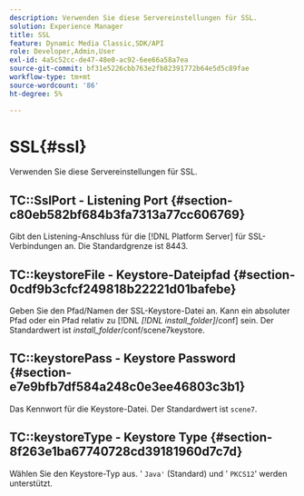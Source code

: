 ```yaml
---
description: Verwenden Sie diese Servereinstellungen für SSL.
solution: Experience Manager
title: SSL
feature: Dynamic Media Classic,SDK/API
role: Developer,Admin,User
exl-id: 4a5c52cc-de47-48e0-ac92-6ee66a58a7ea
source-git-commit: bf31e5226cbb763e2fb82391772b64e5d5c89fae
workflow-type: tm+mt
source-wordcount: '86'
ht-degree: 5%

---
```


# SSL{#ssl}

Verwenden Sie diese Servereinstellungen für SSL.

## TC::SslPort - Listening Port {#section-c80eb582bf684b3fa7313a77cc606769}

Gibt den Listening-Anschluss für die [!DNL Platform Server] für SSL-Verbindungen an. Die Standardgrenze ist 8443.

## TC::keystoreFile - Keystore-Dateipfad {#section-0cdf9b3cfcf249818b22221d01bafebe}

Geben Sie den Pfad/Namen der SSL-Keystore-Datei an. Kann ein absoluter Pfad oder ein Pfad relativ zu [!DNL *[!DNL install_folder]*/conf] sein. Der Standardwert ist *install_folder*/conf/scene7keystore.

## TC::keystorePass - Keystore Password {#section-e7e9bfb7df584a248c0e3ee46803c3b1}

Das Kennwort für die Keystore-Datei. Der Standardwert ist `scene7`.

## TC::keystoreType - Keystore Type {#section-8f263e1ba67740728cd39181960d7c7d}

Wählen Sie den Keystore-Typ aus. &#39; `Java'` (Standard) und &#39; `PKCS12`&#39; werden unterstützt.
